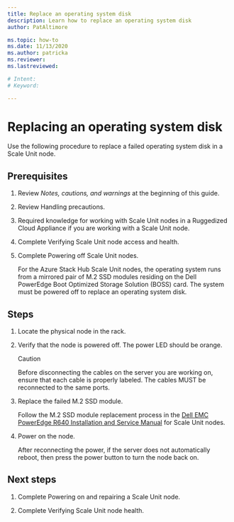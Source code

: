 ```yaml
---
title: Replace an operating system disk
description: Learn how to replace an operating system disk
author: PatAltimore

ms.topic: how-to
ms.date: 11/13/2020
ms.author: patricka
ms.reviewer: 
ms.lastreviewed: 

# Intent: 
# Keyword: 

---
```


# Replacing an operating system disk

Use the following procedure to replace a failed operating system disk
in a Scale Unit node.

## Prerequisites

1.  Review *Notes, cautions, and warnings* at the beginning of this guide.

2.  Review Handling precautions.

3.  Required knowledge for working with Scale Unit nodes in a Ruggedized
Cloud
Appliance if you are working with a Scale Unit node.

4.  Complete Verifying Scale Unit node access and
health.

5.  Complete Powering off Scale Unit
    nodes.

    For the Azure Stack Hub Scale Unit nodes, the operating system runs
    from a mirrored pair of M.2 SSD modules residing on the Dell PowerEdge
    Boot Optimized Storage Solution (BOSS) card. The system must be
    powered off to replace an operating system disk.
    
## Steps

1.  Locate the physical node in the rack.

2.  Verify that the node is powered off. The power LED should be orange.

    > [!CAUTION]
    > Before disconnecting the cables on the server you are working on, ensure that each cable is properly labeled. The cables MUST be reconnected to the same ports.
    
3.  Replace the failed M.2 SSD module.

    Follow the M.2 SSD module replacement process in the [Dell EMC
    PowerEdge R640 Installation and Service
    Manual](https://www.dell.com/support/manuals/us/en/04/poweredge-r640/per640_ism_pub/dell-emc-poweredge-r640-overview?guid=guid-f39be9ba-158c-45e3-b8b1-f07bb750d6d4)
    for Scale Unit nodes.
    
4.  Power on the node.

    After reconnecting the power, if the server does not automatically
    reboot, then press the power button to turn the node back on.
    
## Next steps

1.  Complete Powering on and repairing a Scale Unit node.

2.  Complete Verifying Scale Unit node health.

